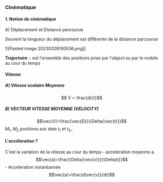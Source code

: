 

### Cinématique



#### 1. Notion de cinématique

A) Déplacement et Distance parcourue

Souvent la longueur du déplacement est différente de la distance parcourue

![[Pasted image 20230328100536.png]]

**Trajectoire** :: est l'ensemble des positions prise par l'object ou par le mobile au cour du temps

#### Vitesse

##### A) Vitesse scalaire Moyenne
$$ V = \frac{d}{t}$$ 
##### B) VECTEUR VITESSE MOYENNE (VELOCITY) 
$$\vec{V}=\frac{\vec{D}}{\Delta{\vec{t}}}$$ $M_1$, $M_2$ positions aux date $t_1$ et $t_2$_

#### L'accéleration ?
C'est la variation de la vitesse au cour du temps - acceleration moyenne a. $$\vec{a}=\frac{\Delta{\vec{v}}}{\Delta{t}}$$ - Acceleration instantannée $$\vec{a}=\frac{d\vec{v}}{dt}$$